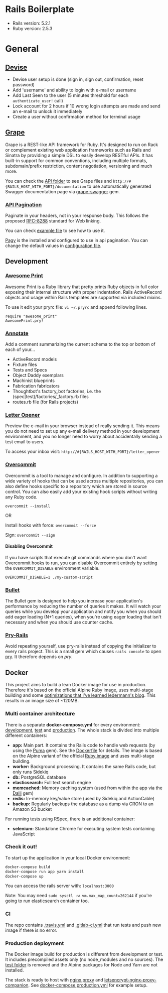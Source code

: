 # Rails Boilerplate

- Rails version: 5.2.1
- Ruby version: 2.5.3

# General 

## [Devise](https://github.com/plataformatec/devise)

- Devise user setup is done (sign in, sign out, confirmation, reset password)
- Add 'username' and ability to login with e-mail or username
- Add Last Seen to the user (5 minutes threshold for each `authenticate_user!` call)
- Lock account for 2 hours if 10 wrong login attempts are made and send an e-mail to unlock it immediately
- Create a user without confirmation method for terminal usage

## [Grape](https://github.com/ruby-grape/grape)

Grape is a REST-like API framework for Ruby. It's designed to run on Rack or complement existing web application frameworks such as Rails and Sinatra by providing a simple DSL to easily develop RESTful APIs. It has built-in support for common conventions, including multiple formats, subdomain/prefix restriction, content negotiation, versioning and much more.

You can check the [API folder](/app/controllers/api) to see Grape files and `http://#{RAILS_HOST_WITH_PORT}/documentation` to use automatically generated Swagger documentation page via [grape-swagger](https://github.com/ruby-grape/grape-swagger) gem.

### [API Pagination](https://github.com/davidcelis/api-pagination)

Paginate in your headers, not in your response body.
This follows the proposed [RFC-8288](https://tools.ietf.org/html/rfc8288) standard for Web linking.

You can check [example file](/app/controllers/api/v1/users.rb) to see how to use it.

[Pagy](https://github.com/ddnexus/pagy) is the installed and configured to use in api pagination. You can change the default values in [configuration file](/config/initializers/api_pagination.rb).


## Development

### [Awesome Print](https://github.com/awesome-print/awesome_print)

Awesome Print is a Ruby library that pretty prints Ruby objects in full color exposing their internal structure with proper indentation. Rails ActiveRecord objects and usage within Rails templates are supported via included mixins.

To use it edit your pryrc file: `vi ~/.pryrc` and append following lines.

```
require "awesome_print"
AwesomePrint.pry!
```

### [Annotate](https://github.com/ctran/annotate_models)

Add a comment summarizing the current schema to the top or bottom of each of
your...

- ActiveRecord models
- Fixture files
- Tests and Specs
- Object Daddy exemplars
- Machinist blueprints
- Fabrication fabricators
- Thoughtbot's factory_bot factories, i.e. the (spec|test)/factories/<model>_factory.rb files
- routes.rb file (for Rails projects)

### [Letter Opener](https://github.com/fgrehm/letter_opener_web)

Preview the e-mail in your browser instead of really sending it. This means you do not need to set up any e-mail delivery method in your development environment, and you no longer need to worry about accidentally sending a test email to users.

To access your inbox visit: `http://#{RAILS_HOST_WITH_PORT}/letter_opener`

### [Overcommit](https://github.com/brigade/overcommit)

Overcommit is a tool to manage and configure. In addition to supporting a wide variety of hooks that can be used across multiple repositories, you can also define hooks specific to a repository which are stored in source control. You can also easily add your existing hook scripts without writing any Ruby code.

`overcommit --install`

OR

Install hooks with force: `overcommit --force`

Sign: `overcommit --sign`

#### Disabling Overcommit
If you have scripts that execute git commands where you don't want Overcommit hooks to run, you can disable Overcommit entirely by setting the `OVERCOMMIT_DISABLE` environment variable.

`OVERCOMMIT_DISABLE=1 ./my-custom-script`

### [Bullet](https://github.com/flyerhzm/bullet)

The Bullet gem is designed to help you increase your application's performance by reducing the number of queries it makes. It will watch your queries while you develop your application and notify you when you should add eager loading (N+1 queries), when you're using eager loading that isn't necessary and when you should use counter cache.

### [Pry-Rails](https://github.com/rweng/pry-rails)

Avoid repeating yourself, use pry-rails instead of copying the initializer to every rails project.
This is a small gem which causes `rails console` to open [pry](http://pry.github.com/). It therefore depends on *pry*.

## Docker

This project aims to build a lean Docker image for use in production. Therefore it's based on the official Alpine Ruby image, uses multi-stage building and some [optimizations that I've learned ledermann's blog](https://www.georg-ledermann.de/blog/2018/04/19/dockerize-rails-the-lean-way/). This results in an image size of ~120MB.

### Multi container architecture

There is a separate **docker-compose.yml** for every environment: [development](docker-compose.yml), [test](docker-compose.test.yml) and [production](docker-compose.production.yml). The whole stack is divided into multiple different containers:

- **app:** Main part. It contains the Rails code to handle web requests (by using the [Puma](https://github.com/puma/puma) gem). See the [Dockerfile](/Dockerfile) for details. The image is based on the Alpine variant of the official [Ruby image](https://hub.docker.com/_/ruby/) and uses multi-stage building.
- **worker:** Background processing. It contains the same Rails code, but only runs Sidekiq
- **db:** PostgreSQL database
- **elasticsearch:** Full text search engine
- **memcached:** Memory caching system (used from within the app via the [Dalli](https://github.com/petergoldstein/dalli) gem)
- **redis:** In-memory key/value store (used by Sidekiq and ActionCable)
- **backup:** Regularly backups the database as a dump via CRON to an Amazon S3 bucket

For running tests using RSpec, there is an additional container:

- **selenium:** Standalone Chrome for executing system tests containing JavaScript

### Check it out!

To start up the application in your local Docker environment:

```bash
docker-compose build
docker-compose run app yarn install
docker-compose up
```

You can access the rails server with: `localhost:3000`

Note: You may need `sudo sysctl -w vm.max_map_count=262144` if you're going to run elasticsearch container too.

### CI

The repo contains [.travis.yml](/.travis.yml) and [.gitlab-ci.yml](/.gitlab-ci.yml) that run tests and push new image if there is no error.

### Production deployment

The Docker image build for production is different from development or test. It includes precompiled assets only (no node_modules and no sources). The [test folder](/test) is removed and the Alpine packages for Node and Yarn are not installed.

The stack is ready to host with [nginx proxy](https://github.com/jwilder/nginx-proxy) and [letsencrypt-nginx-proxy-companion](https://github.com/JrCs/docker-letsencrypt-nginx-proxy-companion). See [docker-compose.production.yml](/docker-compose.production.yml) for example setup.
